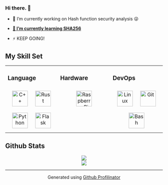 <!--<div align="center">
<a href="https://www.instagram.com/jsomin86/"><img src="https://github.com/Finsenty54/finsenty54.github.io/blob/master/images/love.jpg" alt="jsomin86" align="center" width="30%" height="30%" /></a>
</div>-->
  

### Hi there. 👋   
  

- 🔭 I’m currently working on Hash function security analysis 😜  
  

- **<ins>🌱 I’m currently learning SHA256</ins>**  
  

- ⚡ KEEP GOING!  
  


## My Skill Set  
<table><tr><td valign="top" width="33%">



### Language  
<div align="center">  
<img style="margin: 10px" src="https://profilinator.rishav.dev/skills-assets/cplusplus-original.svg" alt="C++" height="50" />  
<img style="margin: 10px" src="https://profilinator.rishav.dev/skills-assets/rust-plain.svg" alt="Rust" height="50" />  
<img style="margin: 10px" src="https://profilinator.rishav.dev/skills-assets/python-original.svg" alt="Python" height="50" />  
<img style="margin: 10px" src="https://profilinator.rishav.dev/skills-assets/flask.png" alt="Flask" height="50" />  
</div>

</td><td valign="top" width="33%">



### Hardware  
<div align="center">  
<img style="margin: 10px" src="https://profilinator.rishav.dev/skills-assets/raspberrypi.png" alt="Raspberry Pi" height="50" />  
</div>

</td><td valign="top" width="33%">



### DevOps  
<div align="center">  
<img style="margin: 10px" src="https://profilinator.rishav.dev/skills-assets/linux-original.svg" alt="Linux" height="50" />  
<img style="margin: 10px" src="https://profilinator.rishav.dev/skills-assets/git-scm-icon.svg" alt="Git" height="50" />  
<img style="margin: 10px" src="https://profilinator.rishav.dev/skills-assets/gnu_bash-icon.svg" alt="Bash" height="50" />  
</div>

</td></tr></table>  

  
  


## Github Stats  
<div align="center"><img src="https://github-readme-stats.vercel.app/api?username=Finsenty54&show_icons=true&count_private=true&hide_border=true" align="center" /></div>  

 

  



<div align="center">
<img src="https://komarev.com/ghpvc/?username=Finsenty54&&style=flat-square" align="center" />
</div>  



----
<div align="center">Generated using <a href="https://profilinator.rishav.dev/" target="_blank">Github Profilinator</a></div>
